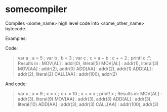 somecompiler
============

Compiles &lt;some_name> high level code into &lt;some_other_name> bytecode.

Examples:

Code:
> var a ;
> a = 5 ;
> var b ;
> b = 3 ;
> var c ;
> c = a + b ;
> c + = 2 ; 
> print! c ;";
Results in :
> MOV[AL] : addr(0), literal(5)
> MOV[AL] : addr(1), literal(3)
> MOV[AA] : addr(2), addr(0)
> ADD[AA] : addr(2), addr(1)
> ADD[AL] : addr(2), literal(2)
> CALL[AA] : addr(100), addr(2)


And code:
> var x ; 
> x = 9 ; 
> x = x ; 
> x + = 10 ; 
> x + = x ; 
> print! x ;
Results in:
> MOV[AL] : addr(3), literal(9)
> MOV[AA] : addr(3), addr(3)
> ADD[AL] : addr(3), literal(10)
> ADD[AA] : addr(3), addr(3)
> CALL[AA] : addr(100), addr(3)
